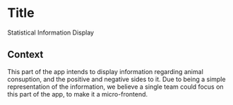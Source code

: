 # Title

Statistical Information Display

## Context

This part of the app intends to display information regarding animal consuption, and the positive and negative sides to it. Due to being a simple representation of the information, we believe a single team could focus on this part of the app, to make it a micro-frontend.
